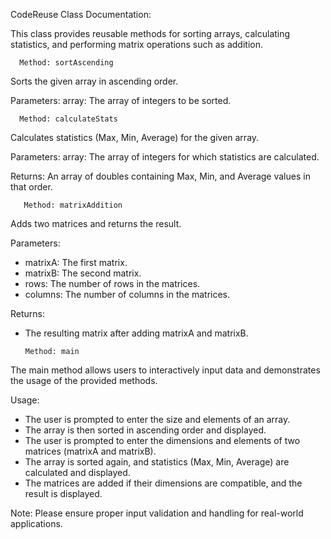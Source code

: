CodeReuse Class Documentation:

This class provides reusable methods for sorting arrays, calculating statistics,
and performing matrix operations such as addition.

      Method: sortAscending

   Sorts the given array in ascending order.
   
   Parameters:
      array: The array of integers to be sorted.

      Method: calculateStats

   Calculates statistics (Max, Min, Average) for the given array.
   
   Parameters:
    array: The array of integers for which statistics are calculated.
   
   Returns:
   An array of doubles containing Max, Min, and Average values in that order.
   
       Method: matrixAddition

   Adds two matrices and returns the result.
   
   Parameters:
   - matrixA: The first matrix.
   - matrixB: The second matrix.
   - rows: The number of rows in the matrices.
   - columns: The number of columns in the matrices.
   
   Returns:
   - The resulting matrix after adding matrixA and matrixB.
   
         Method: main

   The main method allows users to interactively input data and demonstrates
   the usage of the provided methods.
   
   Usage:
   - The user is prompted to enter the size and elements of an array.
   - The array is then sorted in ascending order and displayed.
   - The user is prompted to enter the dimensions and elements of two matrices (matrixA and matrixB).
   - The array is sorted again, and statistics (Max, Min, Average) are calculated and displayed.
   - The matrices are added if their dimensions are compatible, and the result is displayed.

Note: Please ensure proper input validation and handling for real-world applications.
